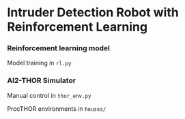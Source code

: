 # Intruder Detection Robot with Reinforcement Learning

### Reinforcement learning model

Model training in ```rl.py```

### AI2-THOR Simulator

Manual control in ```thor_env.py```

ProcTHOR environments in ```houses/```
